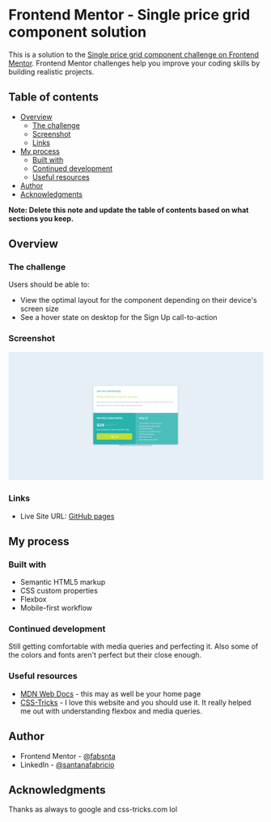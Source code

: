 # Frontend Mentor - Single price grid component solution

This is a solution to the [Single price grid component challenge on Frontend Mentor](https://www.frontendmentor.io/challenges/single-price-grid-component-5ce41129d0ff452fec5abbbc). Frontend Mentor challenges help you improve your coding skills by building realistic projects. 

## Table of contents

- [Overview](#overview)
  - [The challenge](#the-challenge)
  - [Screenshot](#screenshot)
  - [Links](#links)
- [My process](#my-process)
  - [Built with](#built-with)
  - [Continued development](#continued-development)
  - [Useful resources](#useful-resources)
- [Author](#author)
- [Acknowledgments](#acknowledgments)

**Note: Delete this note and update the table of contents based on what sections you keep.**

## Overview

### The challenge

Users should be able to:

- View the optimal layout for the component depending on their device's screen size
- See a hover state on desktop for the Sign Up call-to-action

### Screenshot

![](screenshot.jpg)


### Links

- Live Site URL: [GitHub pages](https://fabsantana.github.io/Single-Price-Grid/)

## My process

### Built with

- Semantic HTML5 markup
- CSS custom properties
- Flexbox
- Mobile-first workflow


### Continued development

Still getting comfortable with media queries and perfecting it. Also some of the colors and fonts aren't perfect but their close enough.


### Useful resources

- [MDN Web Docs](https://developer.mozilla.org/en-US/) - this may as well be your home page
- [CSS-Tricks](https://www.css-tricks.com) - I love this website and you should use it. It really helped me out with understanding flexbox and media queries.


## Author

- Frontend Mentor - [@fabsnta](https://www.frontendmentor.io/profile/fabsnta)
- LinkedIn - [@santanafabricio](https://www.linkedin.com/in/santanafabricio/)


## Acknowledgments

Thanks as always to google and css-tricks.com lol
